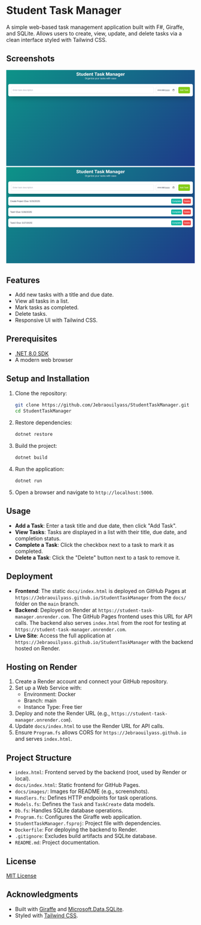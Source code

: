 # Student Task Manager

A simple web-based task management application built with F#, Giraffe, and SQLite. Allows users to create, view, update, and delete tasks via a clean interface styled with Tailwind CSS.

## Screenshots
![Task Manager UI](images/screenshot1.PNG)
![Adding a Task](images/screenshot2.png)

## Features
- Add new tasks with a title and due date.
- View all tasks in a list.
- Mark tasks as completed.
- Delete tasks.
- Responsive UI with Tailwind CSS.

## Prerequisites
- [.NET 8.0 SDK](https://dotnet.microsoft.com/download/dotnet/8.0)
- A modern web browser

## Setup and Installation
1. Clone the repository:
   ```bash
   git clone https://github.com/Jebraouilyass/StudentTaskManager.git
   cd StudentTaskManager
   ```
2. Restore dependencies:
   ```bash
   dotnet restore
   ```
3. Build the project:
   ```bash
   dotnet build
   ```
4. Run the application:
   ```bash
   dotnet run
   ```
5. Open a browser and navigate to `http://localhost:5000`.

## Usage
- **Add a Task**: Enter a task title and due date, then click "Add Task".
- **View Tasks**: Tasks are displayed in a list with their title, due date, and completion status.
- **Complete a Task**: Click the checkbox next to a task to mark it as completed.
- **Delete a Task**: Click the "Delete" button next to a task to remove it.

## Deployment
- **Frontend**: The static `docs/index.html` is deployed on GitHub Pages at `https://Jebraouilyass.github.io/StudentTaskManager` from the `docs/` folder on the `main` branch.
- **Backend**: Deployed on Render at `https://student-task-manager.onrender.com`. The GitHub Pages frontend uses this URL for API calls. The backend also serves `index.html` from the root for testing at `https://student-task-manager.onrender.com`.
- **Live Site**: Access the full application at `https://Jebraouilyass.github.io/StudentTaskManager` with the backend hosted on Render.

## Hosting on Render
1. Create a Render account and connect your GitHub repository.
2. Set up a Web Service with:
   - Environment: Docker
   - Branch: main
   - Instance Type: Free tier
3. Deploy and note the Render URL (e.g., `https://student-task-manager.onrender.com`).
4. Update `docs/index.html` to use the Render URL for API calls.
5. Ensure `Program.fs` allows CORS for `https://Jebraouilyass.github.io` and serves `index.html`.

## Project Structure
- `index.html`: Frontend served by the backend (root, used by Render or local).
- `docs/index.html`: Static frontend for GitHub Pages.
- `docs/images/`: Images for README (e.g., screenshots).
- `Handlers.fs`: Defines HTTP endpoints for task operations.
- `Models.fs`: Defines the `Task` and `TaskCreate` data models.
- `Db.fs`: Handles SQLite database operations.
- `Program.fs`: Configures the Giraffe web application.
- `StudentTaskManager.fsproj`: Project file with dependencies.
- `Dockerfile`: For deploying the backend to Render.
- `.gitignore`: Excludes build artifacts and SQLite database.
- `README.md`: Project documentation.

## License
[MIT License](LICENSE)

## Acknowledgments
- Built with [Giraffe](https://github.com/giraffe-fsharp/Giraffe) and [Microsoft.Data.SQLite](https://www.nuget.org/packages/Microsoft.Data.SQLite).
- Styled with [Tailwind CSS](https://tailwindcss.com).